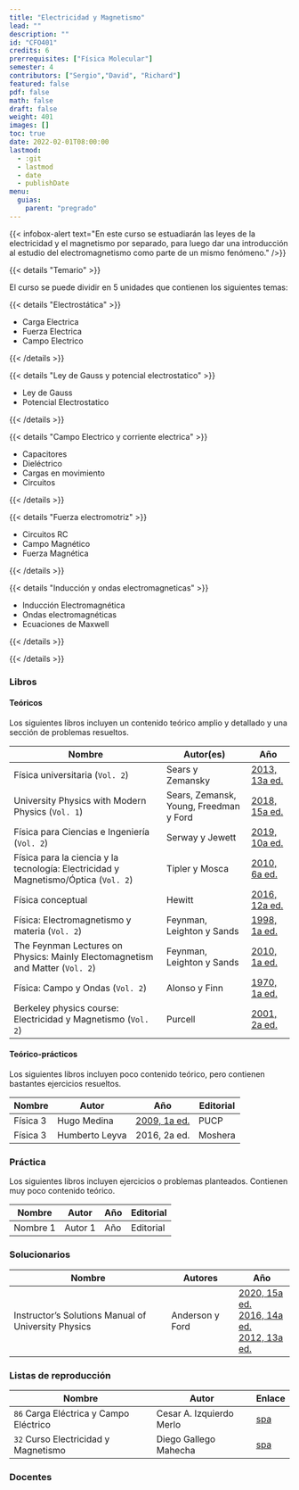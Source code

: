 ```yaml
---
title: "Electricidad y Magnetismo"
lead: ""
description: ""
id: "CFO401"
credits: 6
prerrequisites: ["Física Molecular"]
semester: 4
contributors: ["Sergio","David", "Richard"]
featured: false
pdf: false
math: false
draft: false
weight: 401
images: []
toc: true
date: 2022-02-01T08:00:00
lastmod:
  - :git
  - lastmod
  - date
  - publishDate
menu:
  guias:
    parent: "pregrado"
---
```


{{< infobox-alert text="En este curso se estuadiarán las leyes de la electricidad y el magnetismo por separado, para luego dar una introducción al estudio del electromagnetismo como parte de un mismo fenómeno." />}}

{{< details "Temario" >}}

El curso se puede dividir en 5 unidades que contienen los siguientes temas:

{{< details "Electrostática" >}}

* Carga Electrica
* Fuerza Electrica
* Campo Electrico

{{< /details >}}

{{< details "Ley de Gauss y potencial electrostatico" >}}

* Ley de Gauss
* Potencial Electrostatico

{{< /details >}}

{{< details "Campo Electrico y corriente electrica" >}}

* Capacitores
* Dieléctrico
* Cargas en movimiento
* Circuitos

{{< /details >}}

{{< details "Fuerza electromotriz" >}}

* Circuitos RC
* Campo Magnético
* Fuerza Magnética

{{< /details >}}

{{< details "Inducción y ondas electromagneticas" >}}

* Inducción Electromagnética
* Ondas electromagnéticas
* Ecuaciones de Maxwell

{{< /details >}}

{{< /details >}}

### Libros

#### Teóricos

Los siguientes libros incluyen un contenido teórico amplio y detallado y una sección de problemas resueltos.

| Nombre | Autor(es) | Año |
| ------ | --------- | --- |
| Física universitaria (`Vol. 2`) | Sears y Zemansky | [2013, 13a ed.](https://drive.google.com/file/d/1puVOXtBmOcv39ofGaBzsSL4KOWikucjN/view?usp=share_link) | Pearson Education |
| University Physics with Modern Physics (`Vol. 1`) | Sears, Zemansk, Young, Freedman y Ford | [2018, 15a ed.](https://drive.google.com/file/d/1yU6FqUGpo8wGdZDqE_EH36JtkUhuSW8t/view?usp=share_link) | Pearson Education |
| Física para Ciencias e Ingeniería (`Vol. 2`) | Serway y Jewett | [2019, 10a ed.](https://drive.google.com/file/d/1wqMBmmOet8VcZ6omxJgR13EjQI_mDY2J/view?usp=share_link) | Cengage Learning |
| Física para la ciencia y la tecnología: Electricidad y Magnetismo/Óptica (`Vol. 2`) | Tipler y Mosca | [2010, 6a ed.](https://drive.google.com/file/d/1dM9agzPNNjcTDgPPg7cOiPGtaTZIIf59/view?usp=share_link) | Reverté |
| Física conceptual | Hewitt | [2016, 12a ed.](https://drive.google.com/file/d/1ukRMKXK7_zGL4SvI4ESA3o1YHWbcGBqq/view?usp=sharing) | Pearson Education |
| Física: Electromagnetismo y materia (`Vol. 2`) | Feynman, Leighton y Sands | [1998, 1a ed.](https://drive.google.com/file/d/1sAhD-7JuiEXwoRn8KkGcGnyaPeDzd_kW/view?usp=share_link) | Addison Wesley Longman |
| The Feynman Lectures on Physics: Mainly Electomagnetism and Matter (`Vol. 2`) | Feynman, Leighton y Sands | [2010, 1a ed.](https://drive.google.com/file/d/12wK-fqzWgVjDsRpnv26tpezckOaeQKr9/view?usp=share_link) | Basic Books |
| Física: Campo y Ondas (`Vol. 2`) | Alonso y Finn | [1970, 1a ed.](https://drive.google.com/file/d/1QNfBDcHFaOyldGrvjrccxFVzHR_zh0N7/view?usp=share_link) | Fondo Educativo Interamericano |
| Berkeley physics course: Electricidad y Magnetismo (`Vol. 2`) | Purcell | [2001, 2a ed.](https://drive.google.com/file/d/1sqw0_fZz8uUOvFANhAdITeu3d4zemXZ6/view?usp=share_link) | Reverté

#### Teórico-prácticos

Los siguientes libros incluyen poco contenido teórico, pero contienen bastantes ejercicios resueltos.

| Nombre | Autor | Año | Editorial |
| ------ | ----- | --- | --------- |
| Física 3 | Hugo Medina | [2009, 1a ed.](https://drive.google.com/file/d/1zKBLs7HDcOiW3n3tzHhqCaexgRy41jtd/view?usp=share_link) | PUCP |
| Física 3 | Humberto Leyva | 2016, 2a ed. | Moshera |

### Práctica

Los siguientes libros incluyen ejercicios o problemas planteados. Contienen muy poco contenido teórico.

| Nombre | Autor | Año | Editorial |
| ------ | ----- | --- | --------- |
| Nombre 1 | Autor 1 | Año | Editorial |

### Solucionarios

| Nombre | Autores | Año |
| ------ | ------- | --- |
| Instructor’s Solutions Manual of University Physics | Anderson y Ford | [2020, 15a ed.](https://drive.google.com/file/d/161WErNH3w7xqLJy-jknVnOTTeoBkPzcg/view?usp=share_link)<br> [2016, 14a ed.](https://drive.google.com/file/d/1gfLZUigsfOLcsJUSvNt_3x_su-Qh6epg/view?usp=share_link)<br>[2012, 13a ed.](https://drive.google.com/file/d/1H4SZh2G4Co51CYEjp09JJ0vVpndKVS7f/view?usp=share_link) | Pearson Education |

### Listas de reproducción

| Nombre | Autor | Enlace |
| ------ | ----- | ------ |
| ```86``` Carga Eléctrica y Campo Eléctrico | Cesar A. Izquierdo Merlo | [spa](https://www.youtube.com/playlist?list=PLgeh_RfSoZhK6FbqP33mXtI7gV2zvhGne) |
| ```32``` Curso Electricidad y Magnetismo | Diego Gallego Mahecha | [spa](https://www.youtube.com/playlist?list=PLDUN2fhgBC195McyOxzy7bN3DyWF4iZo1) |

### Docentes
